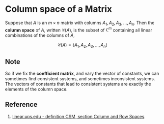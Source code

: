 # Column space of a Matrix

Suppose that $A$ is an $m \times n$ matrix with columns $A_1, A_2, A_3, \dots , A_n$. Then the **column space** of $A$, written $\mathcal{C}(A)$, is the subset of $\mathbb{C}^m$ containing all linear combinations of the columns of $A$,

$$
\mathcal{C}(A) = ⟨{A_1, A_2, A_3, \dots , A_n }⟩
$$

## Note

So if we fix the **coefficient matrix**, and vary the vector of constants, we can sometimes find consistent systems, and sometimes inconsistent systems. The vectors of constants that lead to consistent systems are exactly the elements of the column space.

## Reference

1. [linear.ups.edu - definition CSM, section Column and Row Spaces](http://linear.ups.edu/html/section-CRS.html)